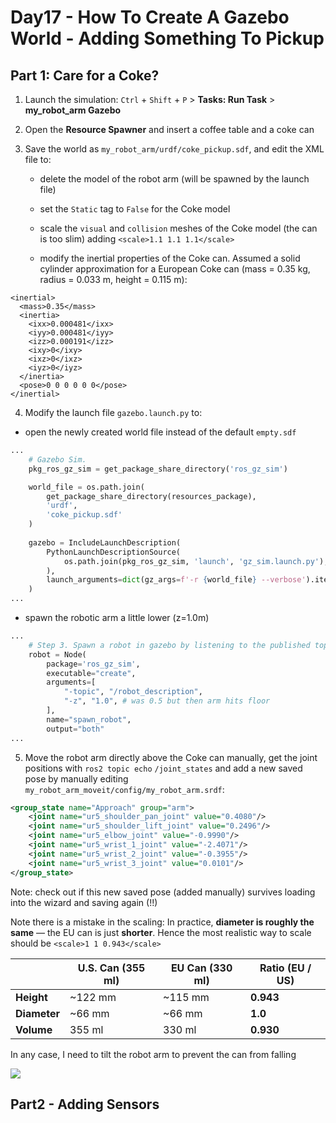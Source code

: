 # Day17 - How To Create A Gazebo World - Adding Something To Pickup

## Part 1: Care for a Coke?

1. Launch the simulation: `Ctrl` + `Shift` + `P` > **Tasks: Run Task** > **my_robot_arm Gazebo**

2. Open the **Resource Spawner** and insert a coffee table and a coke can

3. Save the world as `my_robot_arm/urdf/coke_pickup.sdf`, and edit the XML file to:

   * delete the model of the robot arm (will be spawned by the launch file) 

   * set the `Static` tag to `False` for  the Coke model 

   * scale the `visual` and `collision` meshes of the Coke model (the can is too slim) adding `<scale>1.1 1.1 1.1</scale>` 
   * modify the inertial properties of the Coke can. Assumed a solid cylinder approximation for a European Coke can (mass = 0.35 kg, radius = 0.033 m, height = 0.115 m):

```
<inertial>
  <mass>0.35</mass>
  <inertia>
    <ixx>0.000481</ixx>
    <iyy>0.000481</iyy>
    <izz>0.000191</izz>
    <ixy>0</ixy>
    <ixz>0</ixz>
    <iyz>0</iyz>
  </inertia>
  <pose>0 0 0 0 0 0</pose>
</inertial>
```

4. Modify the launch file `gazebo.launch.py` to:

* open the newly created world file instead of the default `empty.sdf`

```python
...
    # Gazebo Sim.
    pkg_ros_gz_sim = get_package_share_directory('ros_gz_sim')

    world_file = os.path.join(
        get_package_share_directory(resources_package),
        'urdf',
        'coke_pickup.sdf'
    )
  
    gazebo = IncludeLaunchDescription(
        PythonLaunchDescriptionSource(
            os.path.join(pkg_ros_gz_sim, 'launch', 'gz_sim.launch.py'),
        ),
        launch_arguments=dict(gz_args=f'-r {world_file} --verbose').items(),
    )
...
```

* spawn the robotic arm a little lower (z=1.0m)

```python
...
	# Step 3. Spawn a robot in gazebo by listening to the published topic.
    robot = Node(
        package='ros_gz_sim',
        executable="create",
        arguments=[
            "-topic", "/robot_description", 
            "-z", "1.0", # was 0.5 but then arm hits floor
        ],
        name="spawn_robot",
        output="both"
...
```

5. Move the robot arm directly above the Coke can manually, get the joint positions with `ros2 topic echo` `/joint_states`  and add a new saved pose by manually editing `my_robot_arm_moveit/config/my_robot_arm.srdf`:

```    xml
<group_state name="Approach" group="arm">
	<joint name="ur5_shoulder_pan_joint" value="0.4080"/>
    <joint name="ur5_shoulder_lift_joint" value="0.2496"/>
    <joint name="ur5_elbow_joint" value="-0.9990"/>
    <joint name="ur5_wrist_1_joint" value="-2.4071"/>
    <joint name="ur5_wrist_2_joint" value="-0.3955"/>
    <joint name="ur5_wrist_3_joint" value="0.0101"/>
</group_state>
```

Note:  check out if this new saved pose (added manually) survives loading into the wizard and saving again (!!)

Note there is a mistake in the scaling: In practice, **diameter is roughly the same** — the EU can is just **shorter**. Hence the most realistic way to scale should be `<scale>1 1 0.943</scale>`

|              | U.S. Can (355 ml) | EU Can (330 ml) | Ratio (EU / US) |
| ------------ | ----------------- | --------------- | --------------- |
| **Height**   | ~122 mm           | ~115 mm         | **0.943**       |
| **Diameter** | ~66 mm            | ~66 mm          | **1.0**         |
| **Volume**   | 355 ml            | 330 ml          | **0.930**       |

In any case, I need to tilt the robot arm to prevent the can from falling

![](./assets/Day17_teaser.gif)

## Part2 - Adding Sensors
